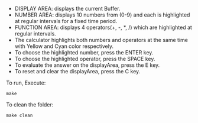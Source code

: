 - DISPLAY AREA: displays the current Buffer.
- NUMBER AREA: displays 10 numbers from (0-9) and each is highlighted at regular intervals for a fixed time period.
- FUNCTION AREA: displays 4 operators(+, -, *, /) which are highlighted at regular intervals.
- The calculator highlights both numbers and operators at the same time with Yellow and Cyan color respectively.
- To choose the highlighted number, press the ENTER key.
- To choose the highlighted operator, press the SPACE key.
- To evaluate the answer on the displayArea, press the E key.
- To reset and clear the displayArea, press the C key.

To run, Execute:
    
    make

To clean the folder:
    
    make clean
  
 

